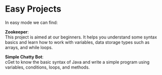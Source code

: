 # Easy Projects

In easy mode we can find:

**Zookeeper**: <br>This project is aimed at our beginners. It helps you understand some syntax basics and learn how to work with variables, data storage types such as arrays, and while loops.

**Simple Chatty Bot**: <br>cGet to know the basic syntax of Java and write a simple program using variables, conditions, loops, and methods.
